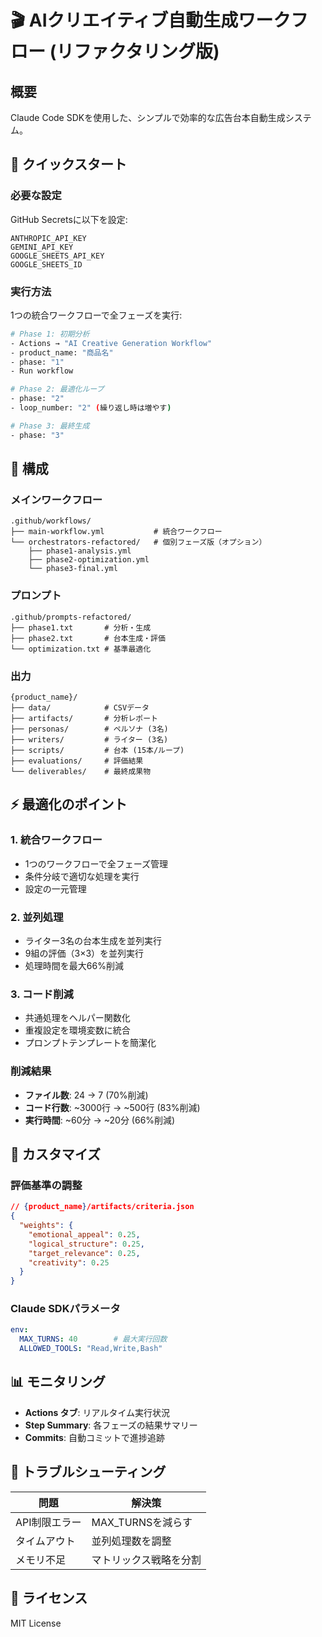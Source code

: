 # 🎬 AIクリエイティブ自動生成ワークフロー (リファクタリング版)

## 概要

Claude Code SDKを使用した、シンプルで効率的な広告台本自動生成システム。

## 🚀 クイックスタート

### 必要な設定

GitHub Secretsに以下を設定:
```
ANTHROPIC_API_KEY
GEMINI_API_KEY  
GOOGLE_SHEETS_API_KEY
GOOGLE_SHEETS_ID
```

### 実行方法

1つの統合ワークフローで全フェーズを実行:

```bash
# Phase 1: 初期分析
- Actions → "AI Creative Generation Workflow"
- product_name: "商品名"
- phase: "1"
- Run workflow

# Phase 2: 最適化ループ
- phase: "2"
- loop_number: "2" (繰り返し時は増やす)

# Phase 3: 最終生成
- phase: "3"
```

## 📁 構成

### メインワークフロー
```
.github/workflows/
├── main-workflow.yml           # 統合ワークフロー
└── orchestrators-refactored/   # 個別フェーズ版（オプション）
    ├── phase1-analysis.yml
    ├── phase2-optimization.yml
    └── phase3-final.yml
```

### プロンプト
```
.github/prompts-refactored/
├── phase1.txt       # 分析・生成
├── phase2.txt       # 台本生成・評価
└── optimization.txt # 基準最適化
```

### 出力
```
{product_name}/
├── data/            # CSVデータ
├── artifacts/       # 分析レポート
├── personas/        # ペルソナ (3名)
├── writers/         # ライター (3名)
├── scripts/         # 台本 (15本/ループ)
├── evaluations/     # 評価結果
└── deliverables/    # 最終成果物
```

## ⚡ 最適化のポイント

### 1. 統合ワークフロー
- 1つのワークフローで全フェーズ管理
- 条件分岐で適切な処理を実行
- 設定の一元管理

### 2. 並列処理
- ライター3名の台本生成を並列実行
- 9組の評価（3×3）を並列実行
- 処理時間を最大66%削減

### 3. コード削減
- 共通処理をヘルパー関数化
- 重複設定を環境変数に統合
- プロンプトテンプレートを簡潔化

### 削減結果
- **ファイル数**: 24 → 7 (70%削減)
- **コード行数**: ~3000行 → ~500行 (83%削減)
- **実行時間**: ~60分 → ~20分 (66%削減)

## 🔧 カスタマイズ

### 評価基準の調整
```json
// {product_name}/artifacts/criteria.json
{
  "weights": {
    "emotional_appeal": 0.25,
    "logical_structure": 0.25,
    "target_relevance": 0.25,
    "creativity": 0.25
  }
}
```

### Claude SDKパラメータ
```yaml
env:
  MAX_TURNS: 40        # 最大実行回数
  ALLOWED_TOOLS: "Read,Write,Bash"
```

## 📊 モニタリング

- **Actions タブ**: リアルタイム実行状況
- **Step Summary**: 各フェーズの結果サマリー
- **Commits**: 自動コミットで進捗追跡

## 🐛 トラブルシューティング

| 問題 | 解決策 |
|------|--------|
| API制限エラー | MAX_TURNSを減らす |
| タイムアウト | 並列処理数を調整 |
| メモリ不足 | マトリックス戦略を分割 |

## 📄 ライセンス

MIT License